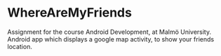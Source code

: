 # WhereAreMyFriends
Assignment for the course Android Development, at Malmö University. 
Android app which displays a google map activity, to show your friends location.

